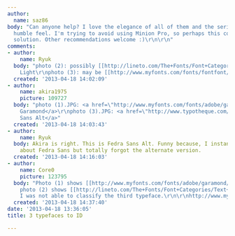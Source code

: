```yaml
---
author:
  name: saz86
body: "Can anyone help? I love the elegance of all of them and the serif has a really
  humble feel. I'm trying to avoid using Minion Pro, so perhaps this could be a good
  solution. Other recommendations welcome :)\r\n\r\n"
comments:
- author:
    name: Ryuk
  body: "photo (2): possibly [[http://lineto.com/The+Fonts/Font+Categories/Text+Fonts/Akkurat|Akkurat]]
    Light\r\nphoto (3): may be [[http://www.myfonts.com/fonts/fontfont/milo|FF Milo]]"
  created: '2013-04-18 14:02:09'
- author:
    name: akira1975
    picture: 109727
  body: "photo (1).JPG: <a href=\"http://www.myfonts.com/fonts/adobe/garamond/\">Adobe
    Garamond</a>\r\nphoto (3).JPG: <a href=\"http://www.typotheque.com/fonts/fedra_sans_alt\">Fedra
    Sans Alt</a>"
  created: '2013-04-18 14:03:43'
- author:
    name: Ryuk
  body: Akira is right. This is Fedra Sans Alt. Funny because, I instantly thought
    about Fedra Sans but totally forgot the alternate version.
  created: '2013-04-18 14:16:03'
- author:
    name: Core0
    picture: 123795
  body: "Photo (1) shows [[http://www.myfonts.com/fonts/adobe/garamond/|Adobe Garamond]],
    photo (2) shows [[http://lineto.com/The+Fonts/Font+Categories/Text+Fonts/Akkurat/|Akkurat]].
    I was not able to classify the third typeface.\r\n\r\nhttp://www.myfonts.com/fonts/adobe/garamond/\r\nhttp://lineto.com/The+Fonts/Font+Categories/Text+Fonts/Akkurat/\r\n"
  created: '2013-04-18 14:37:40'
date: '2013-04-18 13:36:05'
title: 3 typefaces to ID

---
```

